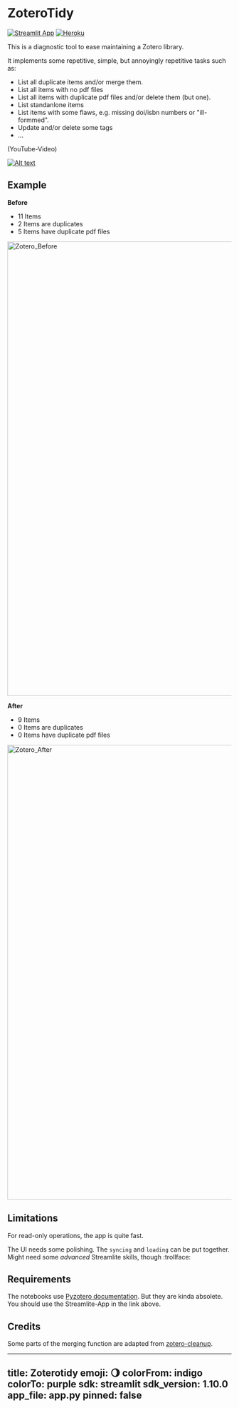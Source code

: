 
# ZoteroTidy

[![Streamlit App](https://static.streamlit.io/badges/streamlit_badge_black_white.svg)](https://share.streamlit.io/chraibi/zoterotidy/main/app.py)
[![Heroku](http://heroku-shields.herokuapp.com/zotero-tidy)](https://zotero-tidy.herokuapp.com/)

This is a diagnostic tool to ease maintaining a Zotero library.

It implements some repetitive, simple, but annoyingly repetitive tasks such as:

- List all duplicate items and/or merge them.
- List all items with no pdf files
- List all items with duplicate pdf files and/or delete them (but one).
- List standanlone items
- List items with some flaws, e.g. missing doi/isbn numbers or "ill-formmed".
- Update and/or delete some tags
- ...

(YouTube-Video)

[![Alt text](https://user-images.githubusercontent.com/5772973/157309426-0eb7013d-4ded-4697-88ab-a549bd0985b1.png)](https://www.youtube.com/watch?v=P_YeNXEOINk)

## Example

**Before**
- 11 Items
- 2 Items are duplicates 
- 5 Items have duplicate pdf files

<img width="1018" alt="Zotero_Before" src="https://user-images.githubusercontent.com/5772973/157308069-6fc1e798-8a87-4b02-b6f3-5288c3663517.png">

**After**
- 9 Items
- 0 Items are duplicates 
- 0 Items have duplicate pdf files

<img width="1019" alt="Zotero_After" src="https://user-images.githubusercontent.com/5772973/157308107-7c33d7ba-6b6d-4e8e-86de-ff2c18b6ad22.png">

## Limitations

For read-only operations, the app is quite fast.

The UI needs some polishing. The `syncing` and `loading` can be put together. Might need some *advanced* Streamlite skills, though :trollface:

## Requirements

The notebooks use [Pyzotero documentation](https://pyzotero.readthedocs.io/en/latest/).
But they are kinda absolete. You should use the Streamlite-App in the link above.

## Credits

Some parts of the merging function are adapted from [zotero-cleanup](https://github.com/christianbrodbeck/zotero-cleanup).

---
title: Zoterotidy
emoji: 🌖
colorFrom: indigo
colorTo: purple
sdk: streamlit
sdk_version: 1.10.0
app_file: app.py
pinned: false
---
